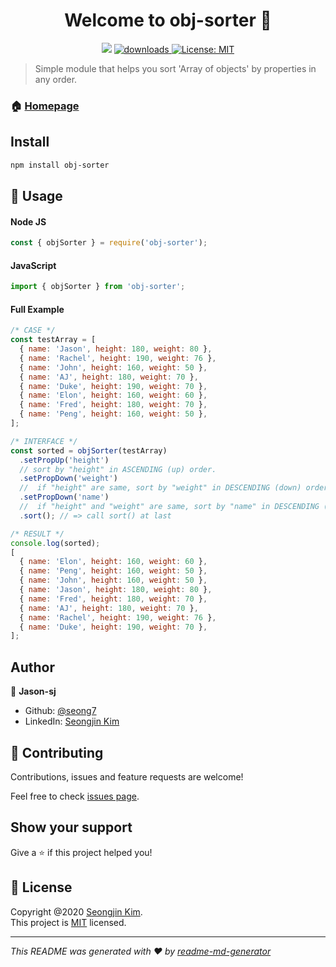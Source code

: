 <h1 align="center"> Welcome to obj-sorter 👋</h1>
<p align="center">
 <img src="https://img.shields.io/npm/v/obj-sorter.svg?color=blue" />
  <a href="https://www.npmjs.com/package/obj-sorter">
    <img alt="downloads" src="https://img.shields.io/npm/dt/obj-sorter.svg?color=blue" target="_blank" />
  </a>
   <a href="https://github.com/seong7/NodeJS_Modules/blob/master/01_obj-sorter/LICENSE">
    <img alt="License: MIT" src="https://img.shields.io/badge/license-MIT-yellow.svg" target="_blank" />
  </a>
</p>

> Simple module that helps you sort 'Array of objects' by properties in any order.

### 🏠 [Homepage](https://github.com/seong7/NodeJS_Modules/tree/master/01_obj-sorter)

## Install

```sh
npm install obj-sorter
```

## 🚀 Usage

#### Node JS

```javascript
const { objSorter } = require('obj-sorter');
```

#### JavaScript

```javascript
import { objSorter } from 'obj-sorter';
```

#### Full Example

```javascript
/* CASE */
const testArray = [
  { name: 'Jason', height: 180, weight: 80 },
  { name: 'Rachel', height: 190, weight: 76 },
  { name: 'John', height: 160, weight: 50 },
  { name: 'AJ', height: 180, weight: 70 },
  { name: 'Duke', height: 190, weight: 70 },
  { name: 'Elon', height: 160, weight: 60 },
  { name: 'Fred', height: 180, weight: 70 },
  { name: 'Peng', height: 160, weight: 50 },
];

/* INTERFACE */
const sorted = objSorter(testArray)
  .setPropUp('height')
  // sort by "height" in ASCENDING (up) order.
  .setPropDown('weight')
  //  if "height" are same, sort by "weight" in DESCENDING (down) order.
  .setPropDown('name')
  //  if "height" and "weight" are same, sort by "name" in DESCENDING (down) order.
  .sort(); // => call sort() at last

/* RESULT */
console.log(sorted);
[
  { name: 'Elon', height: 160, weight: 60 },
  { name: 'Peng', height: 160, weight: 50 },
  { name: 'John', height: 160, weight: 50 },
  { name: 'Jason', height: 180, weight: 80 },
  { name: 'Fred', height: 180, weight: 70 },
  { name: 'AJ', height: 180, weight: 70 },
  { name: 'Rachel', height: 190, weight: 76 },
  { name: 'Duke', height: 190, weight: 70 },
];
```

## Author

👤 **Jason-sj**

- Github: [@seong7](https://github.com/seong7)
- LinkedIn: [Seongjin Kim](https://www.linkedin.com/in/seongjin-kim-b3651312a/)

## 🤝 Contributing

Contributions, issues and feature requests are welcome!

Feel free to check [issues page](https://github.com/seong7/NodeJS_Modules/issues).

## Show your support

Give a ⭐️ if this project helped you!

## 📝 License

Copyright @2020 [Seongjin Kim](https://github.com/seong7).  
This project is [MIT](https://github.com/seong7/NodeJS_Modules/blob/master/01_obj-sorter/LICENSE) licensed.

---

_This README was generated with ❤️ by [readme-md-generator](https://github.com/kefranabg/readme-md-generator)_
